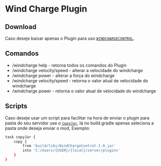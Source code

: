 # Wind Charge Plugin

## Download

Caso deseje baixar apenas o Plugin para uso [`WINDCHARGECONTROL`](https://github.com/R4NP3R/WindChargePlugin/tree/main/build/libs).

## Comandos

* /windcharge help - retorna todos os comandos do Plugin
* /windcharge velocity/speed <speed> - alterar a velocidade do windcharge
* /windcharge power <strength> - alterar a força do windcharge
* /windcharge velocity/speed - retorna o valor atual de velocidade do windcharge
* /windcharge power - retorna o valor atual de velocidade do windcharge

## Scripts

Caso deseje usar um script para facilitar na hora de enviar o plugin para pasta do seu servidor use o [`CopyJar`](https://github.com/R4NP3R/WindChargePlugin/blob/main/build.gradle), lá no build.gradle apenas seleciona a pasta onde deseja enviar o mod, Exemplo:

```sh
task copyJar {
    copy {
        from 'build/libs/WindChargeControl-1.0.jar'
        into 'C:/Users/{USER}/{local}/server/plugins'
    }
}

```





